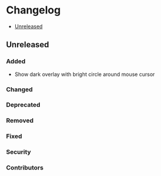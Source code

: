 # Changelog

* [Unreleased](#unreleased)

## Unreleased
### Added

* Show dark overlay with bright circle around mouse cursor

### Changed
### Deprecated
### Removed
### Fixed
### Security
### Contributors

